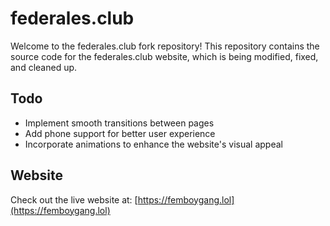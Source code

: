 # federales.club

Welcome to the federales.club fork repository! This repository contains the source code for the federales.club website, which is being modified, fixed, and cleaned up.

## Todo

- Implement smooth transitions between pages
- Add phone support for better user experience
- Incorporate animations to enhance the website's visual appeal

## Website

Check out the live website at: [https://femboygang.lol](https://femboygang.lol)
